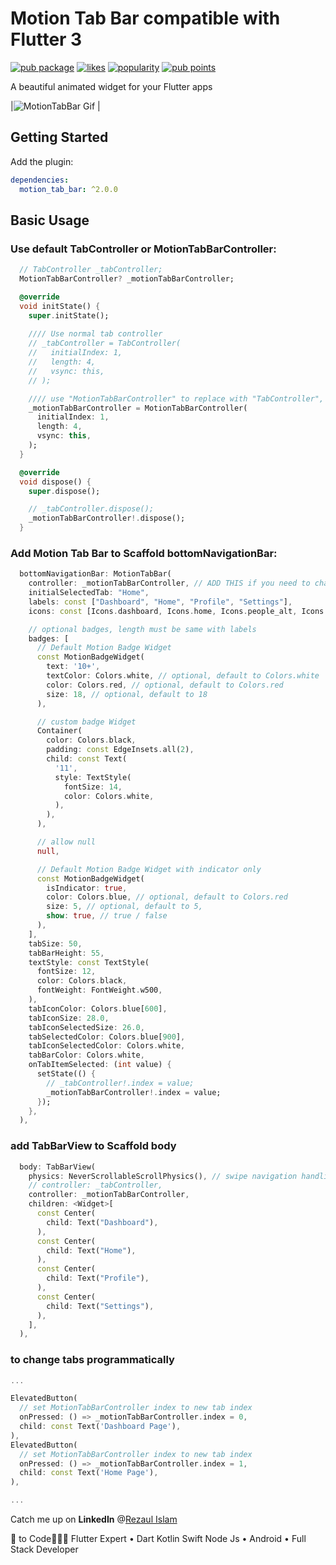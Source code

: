 # Motion Tab Bar compatible with Flutter 3

[![pub package](https://img.shields.io/pub/v/motion_tab_bar)](https://pub.dev/packages/motion_tab_bar)
[![likes](https://img.shields.io/pub/likes/motion_tab_bar)](https://pub.dev/packages/motion_tab_bar/score)
[![popularity](https://img.shields.io/pub/popularity/motion_tab_bar)](https://pub.dev/packages/motion_tab_bar/score)
[![pub points](https://img.shields.io/pub/points/motion_tab_bar)](https://pub.dev/packages/motion_tab_bar/score)

A beautiful animated widget for your Flutter apps

|![MotionTabBar Gif](https://github.com/therezacuet/Motion-Tab-Bar/blob/master/motiontabbar.gif?raw=true) |

## Getting Started

Add the plugin:

```yaml
dependencies:
  motion_tab_bar: ^2.0.0
```

## Basic Usage

### Use default TabController or MotionTabBarController:

```dart
  // TabController _tabController;
  MotionTabBarController? _motionTabBarController;

  @override
  void initState() {
    super.initState();
    
    //// Use normal tab controller
    // _tabController = TabController(
    //   initialIndex: 1,
    //   length: 4,
    //   vsync: this,
    // );

    //// use "MotionTabBarController" to replace with "TabController", if you need to programmatically change the tab
    _motionTabBarController = MotionTabBarController(
      initialIndex: 1,
      length: 4,
      vsync: this,
    );
  }

  @override
  void dispose() {
    super.dispose();

    // _tabController.dispose();
    _motionTabBarController!.dispose();
  }
```

### Add Motion Tab Bar to Scaffold bottomNavigationBar:

```dart
  bottomNavigationBar: MotionTabBar(
    controller: _motionTabBarController, // ADD THIS if you need to change your tab programmatically
    initialSelectedTab: "Home",
    labels: const ["Dashboard", "Home", "Profile", "Settings"],
    icons: const [Icons.dashboard, Icons.home, Icons.people_alt, Icons.settings],

    // optional badges, length must be same with labels
    badges: [
      // Default Motion Badge Widget
      const MotionBadgeWidget(
        text: '10+',
        textColor: Colors.white, // optional, default to Colors.white
        color: Colors.red, // optional, default to Colors.red
        size: 18, // optional, default to 18
      ),

      // custom badge Widget
      Container(
        color: Colors.black,
        padding: const EdgeInsets.all(2),
        child: const Text(
          '11',
          style: TextStyle(
            fontSize: 14,
            color: Colors.white,
          ),
        ),
      ),

      // allow null
      null,

      // Default Motion Badge Widget with indicator only
      const MotionBadgeWidget(
        isIndicator: true,
        color: Colors.blue, // optional, default to Colors.red
        size: 5, // optional, default to 5,
        show: true, // true / false
      ),
    ],
    tabSize: 50,
    tabBarHeight: 55,
    textStyle: const TextStyle(
      fontSize: 12,
      color: Colors.black,
      fontWeight: FontWeight.w500,
    ),
    tabIconColor: Colors.blue[600],
    tabIconSize: 28.0,
    tabIconSelectedSize: 26.0,
    tabSelectedColor: Colors.blue[900],
    tabIconSelectedColor: Colors.white,
    tabBarColor: Colors.white,
    onTabItemSelected: (int value) {
      setState(() {
        // _tabController!.index = value;
        _motionTabBarController!.index = value;
      });
    },
  ),
```

### add TabBarView to Scaffold body

```dart
  body: TabBarView(
    physics: NeverScrollableScrollPhysics(), // swipe navigation handling is not supported
    // controller: _tabController,
    controller: _motionTabBarController,
    children: <Widget>[
      const Center(
        child: Text("Dashboard"),
      ),
      const Center(
        child: Text("Home"),
      ),
      const Center(
        child: Text("Profile"),
      ),
      const Center(
        child: Text("Settings"),
      ),
    ],
  ),
```


### to change tabs programmatically
```dart
...

ElevatedButton(
  // set MotionTabBarController index to new tab index
  onPressed: () => _motionTabBarController.index = 0,
  child: const Text('Dashboard Page'),
),
ElevatedButton(
  // set MotionTabBarController index to new tab index
  onPressed: () => _motionTabBarController.index = 1,
  child: const Text('Home Page'),
),

...
```


Catch me up on **LinkedIn** @[Rezaul Islam](www.linkedin.com/in/therezacuet "Rezaul Islam")

💙 to Code👨🏽‍💻 Flutter Expert • Dart Kotlin Swift Node Js • Android • Full Stack Developer
